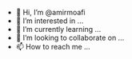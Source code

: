 - 👋 Hi, I’m @amirmoafi
- 👀 I’m interested in ...
- 🌱 I’m currently learning ...
- 💞️ I’m looking to collaborate on ...
- 📫 How to reach me ...

<!---
amirmoafi/amirmoafi is a ✨ special ✨ repository because its `README.md` (this file) appears on your GitHub profile.
You can click the Preview link to take a look at your changes.
--->
